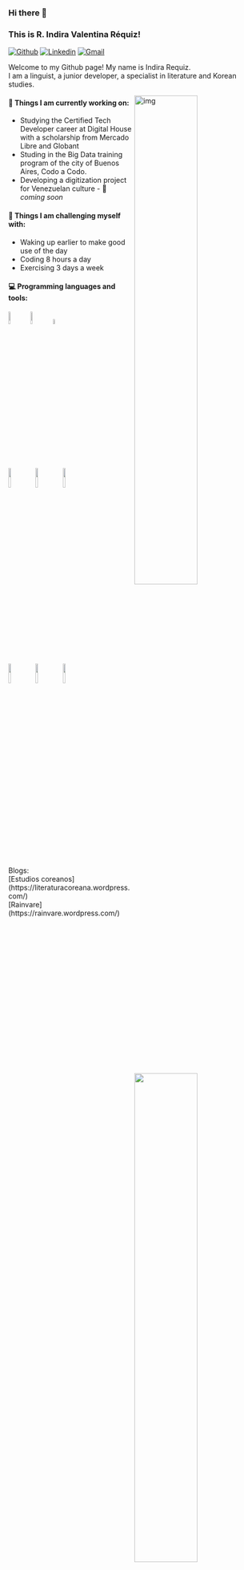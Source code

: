 ### Hi there 👋 
### This is R. Indira Valentina Réquiz!

[![Github](https://img.shields.io/badge/-Github-000?style=flat&logo=Github&logoColor=white)](https://github.com/rainvare)
[![Linkedin](https://img.shields.io/badge/-LinkedIn-blue?style=flat&logo=Linkedin&logoColor=white)](https://www.linkedin.com/in/indiravalentinarequiz/)
[![Gmail](https://img.shields.io/badge/-Gmail-c14438?style=flat&logo=Gmail&logoColor=white)](mailto:indirarequiz@gmail.com)

Welcome to my Github page! My name is Indira Requiz. 
<br/>
I am a linguist, a junior developer, a specialist in literature and Korean studies.
<br/>

<img align="right" alt="img" src="https://github.com/rainvare/CTDDigitalHouse/blob/main/img/perfil.png" width="50%" height="auto" />


#### 🌱 Things I am currently working on: 
- Studying the Certified Tech Developer career at Digital House with a scholarship from Mercado Libre and Globant
- Studing in the Big Data training program of the city of Buenos Aires, Codo a Codo. 
- Developing a digitization project for Venezuelan culture  -  🚀 *coming soon*

#### :muscle: Things I am challenging myself with:
- Waking up earlier to make good use of the day
- Coding 8 hours a day
- Exercising 3 days a week


#### :computer: Programming languages and tools: 
<p>
	<img width="50%" align="right" src="https://github-readme-stats.vercel.app/api?username=rainvare&show_icons=true&hide_border=true" />

<code><img width="8%" src="https://www.vectorlogo.zone/logos/w3_html5/w3_html5-icon.svg"></code>
<code><img width="8%" src="https://www.vectorlogo.zone/logos/w3_css/w3_css-icon.svg"></code>
<code><img width="5%" src="https://cdn.worldvectorlogo.com/logos/javascript-1.svg"></code>
<br/>
<code><img width="10%" src="https://www.vectorlogo.zone/logos/git-scm/git-scm-ar21.svg"></code>
<code><img width="10%" src="https://www.vectorlogo.zone/logos/java/java-ar21.svg"></code>
<code><img width="10%" src="https://www.vectorlogo.zone/logos/python/python-ar21.svg"></code>
<br/>
<code><img width="10%" src="https://www.vectorlogo.zone/logos/mysql/mysql-ar21.svg"></code>
<code><img width="10%" src="https://www.vectorlogo.zone/logos/mongodb/mongodb-ar21.svg"></code>
<code><img width="10%" src="https://www.soutechventures.com/wp-content/uploads/2018/07/ibm-spss-training-in-abuja-lagos-nigeria.png"></code>
</p>

<p>Blogs: 
<br/>
[Estudios coreanos](https://literaturacoreana.wordpress.com/)
<br/>
[Rainvare](https://rainvare.wordpress.com/)
</p>
